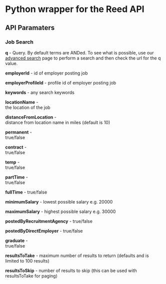 # Python wrapper for the Reed API

## API Paramaters

### Job Search

**q** - 
Query. By default terms are ANDed. To see what is possible, use our [advanced search](http://www.indeed.com/advanced_search) page to perform a search and then check the url for the q value.

**employerId** - 
id of employer posting job

**employerProfileId** -	
profile id of employer posting job

**keywords** - 
any search keywords

**locationName** -	
the location of the job

**distanceFromLocation** -	
distance from location name in miles (default is 10)

**permanent** - 	
true/false

**contract** -	
true/false

**temp** - 	
true/false

**partTime** -  	
true/false

**fullTime** - 
true/false

**minimumSalary** -	
lowest possible salary e.g. 20000

**maximumSalary** -	
highest possible salary e.g. 30000

**postedByRecruitmentAgency** -
true/false

**postedByDirectEmployer** -
true/false

**graduate** -	
true/false

**resultsToTake** -	
maximum number of results to return (defaults and is limited to 100 results)

**resultsToSkip** -	
number of results to skip (this can be used with resultsToTake for paging)